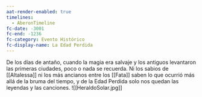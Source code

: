 ```yaml
---
aat-render-enabled: true
timelines:
  - AberonTimeline
fc-date: -3001
fc-end: -1236
fc-category: Evento Histórico
fc-display-name: La Edad Perdida
---
```

De los días de antaño, cuando la magia era salvaje y los antiguos levantaron las primeras ciudades, poco o nada se recuerda. Ni los sabios de [[Altalessa]]  ni los más ancianos entre los [[Fata]] saben lo que ocurrió más allá de la bruma del tiempo, y de la Edad Perdida solo nos quedan las leyendas y las canciones.
![[HeraldoSolar.jpg]]